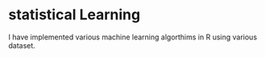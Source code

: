 # statistical Learning
I have implemented various machine learning algorthims in R using various dataset.

